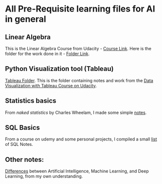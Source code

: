# All Pre-Requisite learning files for AI in general

## Linear Algebra
This is the Linear Algebra Course from Udacity - [Course Link](https://classroom.udacity.com/courses/ud953). Here is the folder for the work done in it - [Folder Link](https://github.com/PranavEranki/AI-Pre-Requisites/tree/master/LinearAlgebra).


## Python Visualization tool (Tableau)
[Tableau Folder](https://github.com/PranavEranki/AI-Pre-Requisites/tree/master/Tableau).
This is the folder containing notes and work from the [Data Visualization with Tableau Course on Udacity](https://classroom.udacity.com/courses/ud1006).


## Statistics basics
From *naked statistics* by Charles Wheelam, I made some simple [notes](https://github.com/PranavEranki/AI-Pre-Requisites/blob/master/Statistics%20Basics/Notes.MD).


## SQL Basics
From a course on udemy and some personal projects, I compiled a small [list](https://github.com/PranavEranki/AI-Pre-Requisites/blob/master/SQL/Notes.MD) of SQL Notes.


## Other notes:
[Differences](https://github.com/PranavEranki/AI-Pre-Requisites/blob/master/AI_ML_DL_Differences.md) between Artificial Intelligence, Machine Learning, and Deep Learning, from my own understanding.
